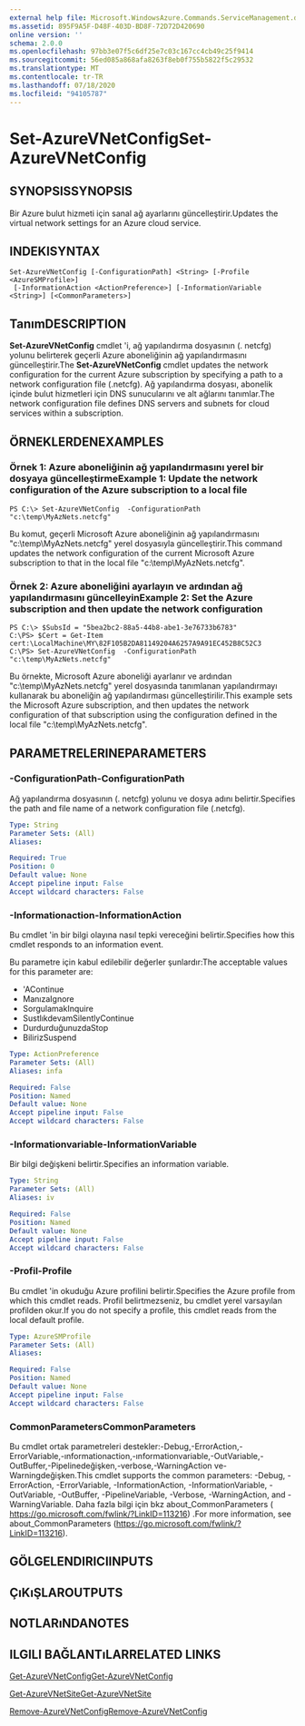 ```yaml
---
external help file: Microsoft.WindowsAzure.Commands.ServiceManagement.dll-Help.xml
ms.assetid: 895F9A5F-D48F-403D-BD8F-72D72D420690
online version: ''
schema: 2.0.0
ms.openlocfilehash: 97bb3e07f5c6df25e7c03c167cc4cb49c25f9414
ms.sourcegitcommit: 56ed085a868afa8263f8eb0f755b5822f5c29532
ms.translationtype: MT
ms.contentlocale: tr-TR
ms.lasthandoff: 07/18/2020
ms.locfileid: "94105787"
---
```

# <span data-ttu-id="844bd-101">Set-AzureVNetConfig</span><span class="sxs-lookup"><span data-stu-id="844bd-101">Set-AzureVNetConfig</span></span>

## <span data-ttu-id="844bd-102">SYNOPSIS</span><span class="sxs-lookup"><span data-stu-id="844bd-102">SYNOPSIS</span></span>
<span data-ttu-id="844bd-103">Bir Azure bulut hizmeti için sanal ağ ayarlarını güncelleştirir.</span><span class="sxs-lookup"><span data-stu-id="844bd-103">Updates the virtual network settings for an Azure cloud service.</span></span>

## <span data-ttu-id="844bd-104">INDEKI</span><span class="sxs-lookup"><span data-stu-id="844bd-104">SYNTAX</span></span>

```
Set-AzureVNetConfig [-ConfigurationPath] <String> [-Profile <AzureSMProfile>]
 [-InformationAction <ActionPreference>] [-InformationVariable <String>] [<CommonParameters>]
```

## <span data-ttu-id="844bd-105">Tanım</span><span class="sxs-lookup"><span data-stu-id="844bd-105">DESCRIPTION</span></span>
<span data-ttu-id="844bd-106">**Set-AzureVNetConfig** cmdlet 'i, ağ yapılandırma dosyasının (. netcfg) yolunu belirterek geçerli Azure aboneliğinin ağ yapılandırmasını güncelleştirir.</span><span class="sxs-lookup"><span data-stu-id="844bd-106">The **Set-AzureVNetConfig** cmdlet updates the network configuration for the current Azure subscription by specifying a path to a network configuration file (.netcfg).</span></span>
<span data-ttu-id="844bd-107">Ağ yapılandırma dosyası, abonelik içinde bulut hizmetleri için DNS sunucularını ve alt ağlarını tanımlar.</span><span class="sxs-lookup"><span data-stu-id="844bd-107">The network configuration file defines DNS servers and subnets for cloud services within a subscription.</span></span>

## <span data-ttu-id="844bd-108">ÖRNEKLERDEN</span><span class="sxs-lookup"><span data-stu-id="844bd-108">EXAMPLES</span></span>

### <span data-ttu-id="844bd-109">Örnek 1: Azure aboneliğinin ağ yapılandırmasını yerel bir dosyaya güncelleştirme</span><span class="sxs-lookup"><span data-stu-id="844bd-109">Example 1: Update the network configuration of the Azure subscription to a local file</span></span>
```
PS C:\> Set-AzureVNetConfig  -ConfigurationPath "c:\temp\MyAzNets.netcfg"
```

<span data-ttu-id="844bd-110">Bu komut, geçerli Microsoft Azure aboneliğinin ağ yapılandırmasını "c:\temp\MyAzNets.netcfg" yerel dosyasıyla güncelleştirir.</span><span class="sxs-lookup"><span data-stu-id="844bd-110">This command updates the network configuration of the current Microsoft Azure subscription to that in the local file "c:\temp\MyAzNets.netcfg".</span></span>

### <span data-ttu-id="844bd-111">Örnek 2: Azure aboneliğini ayarlayın ve ardından ağ yapılandırmasını güncelleyin</span><span class="sxs-lookup"><span data-stu-id="844bd-111">Example 2: Set the Azure subscription and then update the network configuration</span></span>
```
PS C:\> $SubsId = "5bea2bc2-88a5-44b8-abe1-3e76733b6783"
C:\PS> $Cert = Get-Item cert:\LocalMachine\MY\82F105B2DA81149204A6257A9A91EC452B8C52C3
C:\PS> Set-AzureVNetConfig  -ConfigurationPath "c:\temp\MyAzNets.netcfg"
```

<span data-ttu-id="844bd-112">Bu örnekte, Microsoft Azure aboneliği ayarlanır ve ardından "c:\temp\MyAzNets.netcfg" yerel dosyasında tanımlanan yapılandırmayı kullanarak bu aboneliğin ağ yapılandırması güncelleştirilir.</span><span class="sxs-lookup"><span data-stu-id="844bd-112">This example sets the Microsoft Azure subscription, and then updates the network configuration of that subscription using the configuration defined in the local file "c:\temp\MyAzNets.netcfg".</span></span>

## <span data-ttu-id="844bd-113">PARAMETRELERINE</span><span class="sxs-lookup"><span data-stu-id="844bd-113">PARAMETERS</span></span>

### <span data-ttu-id="844bd-114">-ConfigurationPath</span><span class="sxs-lookup"><span data-stu-id="844bd-114">-ConfigurationPath</span></span>
<span data-ttu-id="844bd-115">Ağ yapılandırma dosyasının (. netcfg) yolunu ve dosya adını belirtir.</span><span class="sxs-lookup"><span data-stu-id="844bd-115">Specifies the path and file name of a network configuration file (.netcfg).</span></span>

```yaml
Type: String
Parameter Sets: (All)
Aliases: 

Required: True
Position: 0
Default value: None
Accept pipeline input: False
Accept wildcard characters: False
```

### <span data-ttu-id="844bd-116">-Informationaction</span><span class="sxs-lookup"><span data-stu-id="844bd-116">-InformationAction</span></span>
<span data-ttu-id="844bd-117">Bu cmdlet 'in bir bilgi olayına nasıl tepki vereceğini belirtir.</span><span class="sxs-lookup"><span data-stu-id="844bd-117">Specifies how this cmdlet responds to an information event.</span></span>

<span data-ttu-id="844bd-118">Bu parametre için kabul edilebilir değerler şunlardır:</span><span class="sxs-lookup"><span data-stu-id="844bd-118">The acceptable values for this parameter are:</span></span>

- <span data-ttu-id="844bd-119">'A</span><span class="sxs-lookup"><span data-stu-id="844bd-119">Continue</span></span>
- <span data-ttu-id="844bd-120">Manıza</span><span class="sxs-lookup"><span data-stu-id="844bd-120">Ignore</span></span>
- <span data-ttu-id="844bd-121">Sorgulamak</span><span class="sxs-lookup"><span data-stu-id="844bd-121">Inquire</span></span>
- <span data-ttu-id="844bd-122">Sustlıkdevam</span><span class="sxs-lookup"><span data-stu-id="844bd-122">SilentlyContinue</span></span>
- <span data-ttu-id="844bd-123">Durdurduğunuzda</span><span class="sxs-lookup"><span data-stu-id="844bd-123">Stop</span></span>
- <span data-ttu-id="844bd-124">Biliriz</span><span class="sxs-lookup"><span data-stu-id="844bd-124">Suspend</span></span>

```yaml
Type: ActionPreference
Parameter Sets: (All)
Aliases: infa

Required: False
Position: Named
Default value: None
Accept pipeline input: False
Accept wildcard characters: False
```

### <span data-ttu-id="844bd-125">-Informationvariable</span><span class="sxs-lookup"><span data-stu-id="844bd-125">-InformationVariable</span></span>
<span data-ttu-id="844bd-126">Bir bilgi değişkeni belirtir.</span><span class="sxs-lookup"><span data-stu-id="844bd-126">Specifies an information variable.</span></span>

```yaml
Type: String
Parameter Sets: (All)
Aliases: iv

Required: False
Position: Named
Default value: None
Accept pipeline input: False
Accept wildcard characters: False
```

### <span data-ttu-id="844bd-127">-Profil</span><span class="sxs-lookup"><span data-stu-id="844bd-127">-Profile</span></span>
<span data-ttu-id="844bd-128">Bu cmdlet 'in okuduğu Azure profilini belirtir.</span><span class="sxs-lookup"><span data-stu-id="844bd-128">Specifies the Azure profile from which this cmdlet reads.</span></span>
<span data-ttu-id="844bd-129">Profil belirtmezseniz, bu cmdlet yerel varsayılan profilden okur.</span><span class="sxs-lookup"><span data-stu-id="844bd-129">If you do not specify a profile, this cmdlet reads from the local default profile.</span></span>

```yaml
Type: AzureSMProfile
Parameter Sets: (All)
Aliases: 

Required: False
Position: Named
Default value: None
Accept pipeline input: False
Accept wildcard characters: False
```

### <span data-ttu-id="844bd-130">CommonParameters</span><span class="sxs-lookup"><span data-stu-id="844bd-130">CommonParameters</span></span>
<span data-ttu-id="844bd-131">Bu cmdlet ortak parametreleri destekler:-Debug,-ErrorAction,-ErrorVariable,-ınformationaction,-ınformationvariable,-OutVariable,-OutBuffer,-Pipelinedeğişken,-verbose,-WarningAction ve-Warningdeğişken.</span><span class="sxs-lookup"><span data-stu-id="844bd-131">This cmdlet supports the common parameters: -Debug, -ErrorAction, -ErrorVariable, -InformationAction, -InformationVariable, -OutVariable, -OutBuffer, -PipelineVariable, -Verbose, -WarningAction, and -WarningVariable.</span></span> <span data-ttu-id="844bd-132">Daha fazla bilgi için bkz about_CommonParameters ( https://go.microsoft.com/fwlink/?LinkID=113216) .</span><span class="sxs-lookup"><span data-stu-id="844bd-132">For more information, see about_CommonParameters (https://go.microsoft.com/fwlink/?LinkID=113216).</span></span>

## <span data-ttu-id="844bd-133">GÖLGELENDIRICI</span><span class="sxs-lookup"><span data-stu-id="844bd-133">INPUTS</span></span>

## <span data-ttu-id="844bd-134">ÇıKıŞLAR</span><span class="sxs-lookup"><span data-stu-id="844bd-134">OUTPUTS</span></span>

## <span data-ttu-id="844bd-135">NOTLARıNDA</span><span class="sxs-lookup"><span data-stu-id="844bd-135">NOTES</span></span>

## <span data-ttu-id="844bd-136">ILGILI BAĞLANTıLAR</span><span class="sxs-lookup"><span data-stu-id="844bd-136">RELATED LINKS</span></span>

[<span data-ttu-id="844bd-137">Get-AzureVNetConfig</span><span class="sxs-lookup"><span data-stu-id="844bd-137">Get-AzureVNetConfig</span></span>](./Get-AzureVNetConfig.md)

[<span data-ttu-id="844bd-138">Get-AzureVNetSite</span><span class="sxs-lookup"><span data-stu-id="844bd-138">Get-AzureVNetSite</span></span>](./Get-AzureVNetSite.md)

[<span data-ttu-id="844bd-139">Remove-AzureVNetConfig</span><span class="sxs-lookup"><span data-stu-id="844bd-139">Remove-AzureVNetConfig</span></span>](./Remove-AzureVNetConfig.md)


